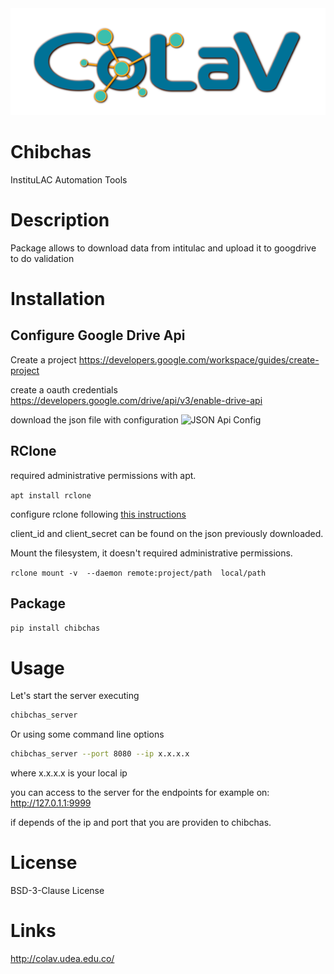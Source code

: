 <center><img src="https://raw.githubusercontent.com/colav/colav.github.io/master/img/Logo.png"/></center>

# Chibchas
InstituLAC Automation Tools

# Description
Package allows to download data from intitulac and upload it to googdrive to do validation

# Installation

## Configure Google Drive Api
Create a project https://developers.google.com/workspace/guides/create-project

create a oauth credentials https://developers.google.com/drive/api/v3/enable-drive-api

download the json file with configuration
![JSON Api Config](img/apijson.png?raw=true "Download json with credentials")


## RClone
required administrative permissions with apt.

`apt install rclone`


configure rclone following [this instructions](https://rclone.org/drive/) 

client_id and client_secret can be found on the json previously downloaded.

Mount the filesystem, it doesn't required administrative permissions.

`
 rclone mount -v  --daemon remote:project/path  local/path
`



## Package
`pip install chibchas`

# Usage
Let's start the server executing
```.sh
chibchas_server
```
Or using some command line options
```.sh
chibchas_server --port 8080 --ip x.x.x.x
```

where x.x.x.x is your local ip

you can access to the server for the endpoints for example on: http://127.0.1.1:9999

if depends of the ip and port that you are providen to chibchas.


# License
BSD-3-Clause License 

# Links
http://colav.udea.edu.co/




